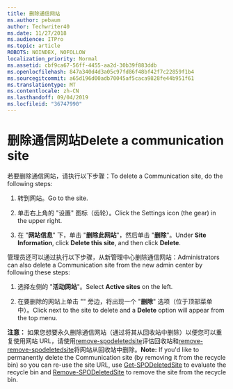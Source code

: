 ```yaml
---
title: 删除通信网站
ms.author: pebaum
author: Techwriter40
ms.date: 11/27/2018
ms.audience: ITPro
ms.topic: article
ROBOTS: NOINDEX, NOFOLLOW
localization_priority: Normal
ms.assetid: cbf9ca67-56ff-4455-aa2d-30b39f883ddb
ms.openlocfilehash: 847a340d4d3a05c97fd86f48bf42f7c22859f1b4
ms.sourcegitcommit: a65d196d00adb70045af5caca9828fe44b951f61
ms.translationtype: MT
ms.contentlocale: zh-CN
ms.lasthandoff: 09/04/2019
ms.locfileid: "36747990"
---
```

# <a name="delete-a-communication-site"></a><span data-ttu-id="bc6a6-102">删除通信网站</span><span class="sxs-lookup"><span data-stu-id="bc6a6-102">Delete a communication site</span></span>

<span data-ttu-id="bc6a6-103">若要删除通信网站，请执行以下步骤：</span><span class="sxs-lookup"><span data-stu-id="bc6a6-103">To delete a Communication site, do the following steps:</span></span> 
  
1. <span data-ttu-id="bc6a6-104">转到网站。</span><span class="sxs-lookup"><span data-stu-id="bc6a6-104">Go to the site.</span></span> 
  
2. <span data-ttu-id="bc6a6-105">单击右上角的 "设置" 图标（齿轮）。</span><span class="sxs-lookup"><span data-stu-id="bc6a6-105">Click the Settings icon (the gear) in the upper right.</span></span> 
  
3. <span data-ttu-id="bc6a6-106">在 "**网站信息**" 下，单击 "**删除此网站**"，然后单击 "**删除**"。</span><span class="sxs-lookup"><span data-stu-id="bc6a6-106">Under **Site Information**, click **Delete this site**, and then click **Delete**.</span></span> 
  
<span data-ttu-id="bc6a6-107">管理员还可以通过执行以下步骤，从新管理中心删除通信网站：</span><span class="sxs-lookup"><span data-stu-id="bc6a6-107">Administrators can also delete a Communication site from the new admin center by following these steps:</span></span> 
  
1. <span data-ttu-id="bc6a6-108">选择左侧的 "**活动网站**"。</span><span class="sxs-lookup"><span data-stu-id="bc6a6-108">Select **Active sites** on the left.</span></span> 
  
2. <span data-ttu-id="bc6a6-109">在要删除的网站上单击 "" 旁边，将出现一个 "**删除**" 选项（位于顶部菜单中）。</span><span class="sxs-lookup"><span data-stu-id="bc6a6-109">Click next to the site to delete and a **Delete** option will appear from the top menu.</span></span> 
  
 <span data-ttu-id="bc6a6-110">**注意：** 如果您想要永久删除通信网站（通过将其从回收站中删除）以便您可以重复使用网站 URL，请使用[remove-spodeletedsite](https://aka.ms/Get-SPODeletedSite)评估回收站和[remove-remove-spodeletedsite](https://aka.ms/Remove-SPODeletedSite)将网站从回收站中删除。</span><span class="sxs-lookup"><span data-stu-id="bc6a6-110">**Note:** If you'd like to permanently delete the Communication site (by removing it from the recycle bin) so you can re-use the site URL, use [Get-SPODeletedSite](https://aka.ms/Get-SPODeletedSite) to evaluate the recycle bin and [Remove-SPODeletedSite](https://aka.ms/Remove-SPODeletedSite) to remove the site from the recycle bin.</span></span> 
  

